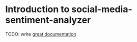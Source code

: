 # Introduction to social-media-sentiment-analyzer

TODO: write [great documentation](http://jacobian.org/writing/what-to-write/)
